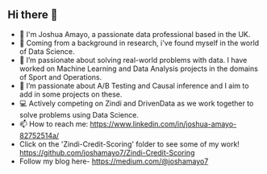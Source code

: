 ## Hi there 👋

- 👋 I'm Joshua Amayo, a passionate data professional based in the UK.
- 🚀 Coming from a background in research, i've found myself in the world of Data Science.
- 🔭 I’m passionate about solving real-world problems with data. I have worked on Machine Learning and Data Analysis projects in the domains of Sport and Operations.
- 🌱 I’m passionate about A/B Testing and Causal inference and I aim to add in some projects on these.
- 💻 Actively competing on Zindi and DrivenData as we work together to solve problems using Data Science.
- 📫 How to reach me: https://www.linkedin.com/in/joshua-amayo-82752514a/
- Click on the 'Zindi-Credit-Scoring' folder to see some of my work! https://github.com/joshamayo7/Zindi-Credit-Scoring
- Follow my blog here- https://medium.com/@joshamayo7


